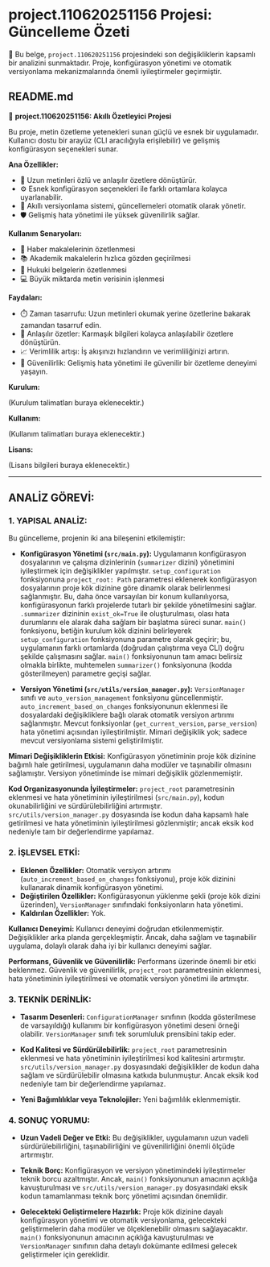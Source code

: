 # project.110620251156 Projesi: Güncelleme Özeti 

🎉 Bu belge, `project.110620251156` projesindeki son değişikliklerin kapsamlı bir analizini sunmaktadır.  Proje, konfigürasyon yönetimi ve otomatik versiyonlama mekanizmalarında önemli iyileştirmeler geçirmiştir.

## README.md

🚀 **project.110620251156: Akıllı Özetleyici Projesi**

Bu proje, metin özetleme yetenekleri sunan güçlü ve esnek bir uygulamadır.  Kullanıcı dostu bir arayüz (CLI aracılığıyla erişilebilir) ve gelişmiş konfigürasyon seçenekleri sunar.  

**Ana Özellikler:**

* 📄  Uzun metinleri özlü ve anlaşılır özetlere dönüştürür.
* ⚙️  Esnek konfigürasyon seçenekleri ile farklı ortamlara kolayca uyarlanabilir.
* 🤖  Akıllı versiyonlama sistemi, güncellemeleri otomatik olarak yönetir.
* 🛡️  Gelişmiş hata yönetimi ile yüksek güvenilirlik sağlar.

**Kullanım Senaryoları:**

* 📰 Haber makalelerinin özetlenmesi
* 📚 Akademik makalelerin hızlıca gözden geçirilmesi
* 📑 Hukuki belgelerin özetlenmesi
* 💻 Büyük miktarda metin verisinin işlenmesi

**Faydaları:**

* ⏱️ Zaman tasarrufu: Uzun metinleri okumak yerine özetlerine bakarak zamandan tasarruf edin.
* 🧠 Anlaşılır özetler: Karmaşık bilgileri kolayca anlaşılabilir özetlere dönüştürün.
* 📈 Verimlilik artışı:  İş akışınızı hızlandırın ve verimliliğinizi artırın.
* 💪 Güvenilirlik: Gelişmiş hata yönetimi ile güvenilir bir özetleme deneyimi yaşayın.


**Kurulum:**

(Kurulum talimatları buraya eklenecektir.)


**Kullanım:**

(Kullanım talimatları buraya eklenecektir.)


**Lisans:**

(Lisans bilgileri buraya eklenecektir.)


---

## ANALİZ GÖREVİ:

### 1. YAPISAL ANALİZ:

Bu güncelleme, projenin iki ana bileşenini etkilemiştir:

* **Konfigürasyon Yönetimi (`src/main.py`):**  Uygulamanın konfigürasyon dosyalarının ve çalışma dizinlerinin (`summarizer` dizini) yönetimini iyileştirmek için değişiklikler yapılmıştır.  `setup_configuration` fonksiyonuna `project_root: Path` parametresi eklenerek konfigürasyon dosyalarının proje kök dizinine göre dinamik olarak belirlenmesi sağlanmıştır. Bu, daha önce varsayılan bir konum kullanılıyorsa, konfigürasyonun farklı projelerde tutarlı bir şekilde yönetilmesini sağlar.  `.summarizer` dizininin `exist_ok=True` ile oluşturulması, olası hata durumlarını ele alarak daha sağlam bir başlatma süreci sunar. `main()` fonksiyonu, betiğin kurulum kök dizinini belirleyerek `setup_configuration` fonksiyonuna parametre olarak geçirir; bu, uygulamanın farklı ortamlarda (doğrudan çalıştırma veya CLI) doğru şekilde çalışmasını sağlar.  `main()` fonksiyonunun tam amacı belirsiz olmakla birlikte, muhtemelen `summarizer()` fonksiyonuna (kodda gösterilmeyen) parametre geçişi sağlar.

* **Versiyon Yönetimi (`src/utils/version_manager.py`):** `VersionManager` sınıfı ve `auto_version_management` fonksiyonu güncellenmiştir.  `auto_increment_based_on_changes` fonksiyonunun eklenmesi ile dosyalardaki değişikliklere bağlı olarak otomatik versiyon artırımı sağlanmıştır.  Mevcut fonksiyonlar (`get_current_version`, `parse_version`) hata yönetimi açısından iyileştirilmiştir.  Mimari değişiklik yok; sadece mevcut versiyonlama sistemi geliştirilmiştir.

**Mimari Değişikliklerin Etkisi:** Konfigürasyon yönetiminin proje kök dizinine bağımlı hale getirilmesi, uygulamanın daha modüler ve taşınabilir olmasını sağlamıştır.  Versiyon yönetiminde ise mimari değişiklik gözlenmemiştir.

**Kod Organizasyonunda İyileştirmeler:**  `project_root` parametresinin eklenmesi ve hata yönetiminin iyileştirilmesi (`src/main.py`), kodun okunabilirliğini ve sürdürülebilirliğini artırmıştır. `src/utils/version_manager.py` dosyasında ise kodun daha kapsamlı hale getirilmesi ve hata yönetiminin iyileştirilmesi gözlenmiştir; ancak eksik kod nedeniyle tam bir değerlendirme yapılamaz.


### 2. İŞLEVSEL ETKİ:

* **Eklenen Özellikler:** Otomatik versiyon artırımı (`auto_increment_based_on_changes` fonksiyonu), proje kök dizinini kullanarak dinamik konfigürasyon yönetimi.
* **Değiştirilen Özellikler:** Konfigürasyonun yüklenme şekli (proje kök dizini üzerinden),  `VersionManager` sınıfındaki fonksiyonların hata yönetimi.
* **Kaldırılan Özellikler:** Yok.

**Kullanıcı Deneyimi:** Kullanıcı deneyimi doğrudan etkilenmemiştir.  Değişiklikler arka planda gerçekleşmiştir. Ancak, daha sağlam ve taşınabilir uygulama, dolaylı olarak daha iyi bir kullanıcı deneyimi sağlar.

**Performans, Güvenlik ve Güvenilirlik:** Performans üzerinde önemli bir etki beklenmez.  Güvenlik ve güvenilirlik, `project_root` parametresinin eklenmesi, hata yönetiminin iyileştirilmesi ve otomatik versiyon yönetimi ile artmıştır.


### 3. TEKNİK DERİNLİK:

* **Tasarım Desenleri:** `ConfigurationManager` sınıfının (kodda gösterilmese de varsayıldığı) kullanımı bir konfigürasyon yönetimi deseni örneği olabilir. `VersionManager` sınıfı tek sorumluluk prensibini takip eder.

* **Kod Kalitesi ve Sürdürülebilirlik:**  `project_root` parametresinin eklenmesi ve hata yönetiminin iyileştirilmesi kod kalitesini artırmıştır.  `src/utils/version_manager.py` dosyasındaki değişiklikler de kodun daha sağlam ve sürdürülebilir olmasına katkıda bulunmuştur.  Ancak eksik kod nedeniyle tam bir değerlendirme yapılamaz.

* **Yeni Bağımlılıklar veya Teknolojiler:** Yeni bağımlılık eklenmemiştir.


### 4. SONUÇ YORUMU:

* **Uzun Vadeli Değer ve Etki:** Bu değişiklikler, uygulamanın uzun vadeli sürdürülebilirliğini, taşınabilirliğini ve güvenilirliğini önemli ölçüde artırmıştır.

* **Teknik Borç:**  Konfigürasyon ve versiyon yönetimindeki iyileştirmeler teknik borcu azaltmıştır.  Ancak, `main()` fonksiyonunun amacının açıklığa kavuşturulması ve `src/utils/version_manager.py` dosyasındaki eksik kodun tamamlanması teknik borç yönetimi açısından önemlidir.

* **Gelecekteki Geliştirmelere Hazırlık:** Proje kök dizinine dayalı konfigürasyon yönetimi ve otomatik versiyonlama, gelecekteki geliştirmelerin daha modüler ve ölçeklenebilir olmasını sağlayacaktır.  `main()` fonksiyonunun amacının açıklığa kavuşturulması ve `VersionManager` sınıfının daha detaylı dokümante edilmesi gelecek geliştirmeler için gereklidir.
